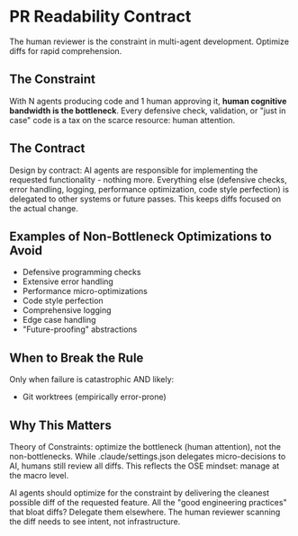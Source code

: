# PR Readability Contract

The human reviewer is the constraint in multi-agent development. Optimize diffs for rapid comprehension.

## The Constraint

With N agents producing code and 1 human approving it, **human cognitive bandwidth is the bottleneck**. Every defensive check, validation, or "just in case" code is a tax on the scarce resource: human attention.

## The Contract

Design by contract: AI agents are responsible for implementing the requested functionality - nothing more. Everything else (defensive checks, error handling, logging, performance optimization, code style perfection) is delegated to other systems or future passes. This keeps diffs focused on the actual change.

## Examples of Non-Bottleneck Optimizations to Avoid

- Defensive programming checks
- Extensive error handling
- Performance micro-optimizations  
- Code style perfection
- Comprehensive logging
- Edge case handling
- "Future-proofing" abstractions

## When to Break the Rule

Only when failure is catastrophic AND likely:
- Git worktrees (empirically error-prone)

## Why This Matters

Theory of Constraints: optimize the bottleneck (human attention), not the non-bottlenecks. While .claude/settings.json delegates micro-decisions to AI, humans still review all diffs. This reflects the OSE mindset: manage at the macro level.

AI agents should optimize for the constraint by delivering the cleanest possible diff of the requested feature. All the "good engineering practices" that bloat diffs? Delegate them elsewhere. The human reviewer scanning the diff needs to see intent, not infrastructure.